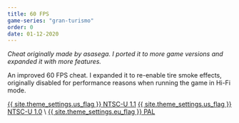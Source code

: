 ```yaml
---
title: 60 FPS
game-series: "gran-turismo"
order: 0
date: 01-12-2020
---
```


*Cheat originally made by asasega. I ported it to more game versions and expanded it with more features.*

An improved 60 FPS cheat. I expanded it to re-enable tire smoke effects, originally disabled for performance reasons when running the game in Hi-Fi mode.

<!-- <p class="mod-screenshot" align="center">
<a href="https://i.imgur.com/hizKXrW.jpg"><img src="https://i.imgur.com/hizKXrWl.jpg"></a>
</p> -->

<a href="https://github.com/CookiePLMonster/Console-Cheat-Codes/blob/master/PS1/Gran%20Turismo/60%20FPS/NTSC-U%201.1.cht" class="button" role="button" target="_blank">{{ site.theme_settings.us_flag }} NTSC-U 1.1</a>
<a href="https://github.com/CookiePLMonster/Console-Cheat-Codes/blob/master/PS1/Gran%20Turismo/60%20FPS/NTSC-U%201.0.cht" class="button" role="button" target="_blank">{{ site.theme_settings.us_flag }} NTSC-U 1.0</a> \\
<a href="https://github.com/CookiePLMonster/Console-Cheat-Codes/blob/master/PS1/Gran%20Turismo/60%20FPS/PAL.cht" class="button" role="button" target="_blank">{{ site.theme_settings.eu_flag }} PAL</a>
